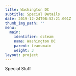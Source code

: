 ```yaml
---
title: Washington DC
subtitle: Special Details
date: 2019-12-24T08:52:21.001Z
thumb_img_path: ''
menu:
  main:
    identifier: dcteam
    name: Washington DC
    parent: teamsmain
    weight: 3
layout: project
---
```

Special Stuff
